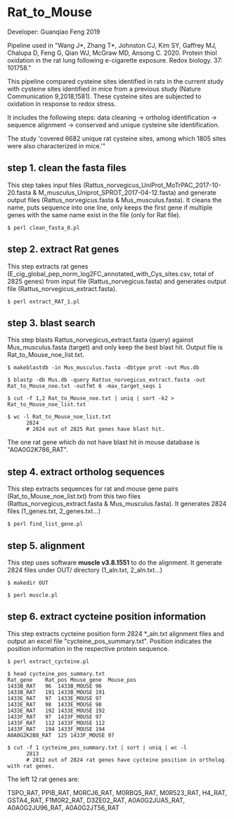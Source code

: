 # Rat_to_Mouse

Developer: Guanqiao Feng 
2019

Pipeline used in "Wang J*, Zhang T*, Johnston CJ, Kim SY, Gaffrey MJ, Chalupa D, Feng G, Qian WJ, McGraw MD, Ansong C. 2020. Protein thiol oxidation in the rat lung following e-cigarette exposure. Redox biology. 37: 101758."

This pipeline compared cysteine sites identified in rats in the current study with cysteine sites identified in mice from a previous study (Nature Communication 9,2018,1581). These cysteine sites are subjected to oxidation in response to redox stress.

It includes the following steps: data cleaning -> ortholog identification -> sequence alignment -> conserved and unique cysteine site identification.

The study 'covered 6682 unique rat cysteine sites, among which 1805 sites were also characterized in mice.'"

## step 1. clean the fasta files

This step takes input files (Rattus_norvegicus_UniProt_MoTrPAC_2017-10-20.fasta & M_musculus_Uniprot_SPROT_2017-04-12.fasta) and generate output files (Rattus_norvegicus.fasta & Mus_musculus.fasta). It cleans the name, puts sequence into one line, only keeps the first gene if multiple genes with the same name exist in the file (only for Rat file).
```
$ perl clean_fasta_0.pl
```

## step 2. extract Rat genes

This step extracts rat genes (E_cig_global_pep_norm_log2FC_annotated_with_Cys_sites.csv, total of 2825 genes) from input file (Rattus_norvegicus.fasta) and generates output file (Rattus_norvegicus_extract.fasta).
```
$ perl extract_RAT_1.pl
```

## step 3. blast search

This step blasts Rattus_norvegicus_extract.fasta (query) against Mus_musculus.fasta (target) and only keep the best blast hit. Output file is Rat_to_Mouse_noe_list.txt.
```
$ makeblastdb -in Mus_musculus.fasta -dbtype prot -out Mus.db

$ blastp -db Mus.db -query Rattus_norvegicus_extract.fasta -out Rat_to_Mouse_noe.txt -outfmt 6 -max_target_seqs 1

$ cut -f 1,2 Rat_to_Mouse_noe.txt | uniq | sort -k2 > Rat_to_Mouse_noe_list.txt

$ wc -l Rat_to_Mouse_noe_list.txt
      2824
      # 2824 out of 2825 Rat genes have blast hit.
```
The one rat gene which do not have blast hit in mouse database is "A0A0G2K786_RAT".

## step 4. extract ortholog sequences

This step extracts sequences for rat and mouse gene pairs (Rat_to_Mouse_noe_list.txt) from this two files (Rattus_norvegicus_extract.fasta & Mus_musculus.fasta). It generates 2824 files (1_genes.txt, 2_genes.txt...)
```
$ perl find_list_gene.pl
```

## step 5. alignment

This step uses software **muscle v3.8.1551** to do the alignment. It generate 2824 files under OUT/ directory (1_aln.txt, 2_aln.txt...)
```
$ makedir OUT

$ perl muscle.pl
```

## step 6. extract cycteine position information

This step extracts cycteine position form 2824 \*\_aln.txt alignment files and output an excel file "cycteine_pos_summary.txt". Position indicates the position information in the respective protein sequence. 

```
$ perl extract_cycteine.pl

$ head cycteine_pos_summary.txt
Rat_gene	Rat_pos	Mouse_gene	Mouse_pos
1433B_RAT	96	1433B_MOUSE	96
1433B_RAT	191	1433B_MOUSE	191
1433E_RAT	97	1433E_MOUSE	97
1433E_RAT	98	1433E_MOUSE	98
1433E_RAT	192	1433E_MOUSE	192
1433F_RAT	97	1433F_MOUSE	97
1433F_RAT	112	1433F_MOUSE	112
1433F_RAT	194	1433F_MOUSE	194
A0A0G2K2B8_RAT	125	1433F_MOUSE	97

$ cut -f 1 cycteine_pos_summary.txt | sort | uniq | wc -l
      2813
      # 2812 out of 2824 rat genes have cycteine position in ortholog with rat genes.
```
The left 12 rat genes are:

TSPO_RAT, PPIB_RAT, M0RCJ6_RAT, M0RBQ5_RAT, M0R523_RAT, H4_RAT, GSTA4_RAT, F1M0R2_RAT, D3ZE02_RAT, A0A0G2JUA5_RAT, A0A0G2JU96_RAT, A0A0G2JT56_RAT
